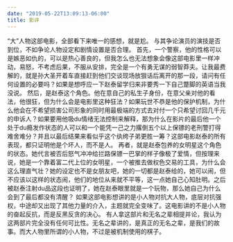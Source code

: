 ```yaml
---
date: "2019-05-22T13:09:13-06:00"
title: 影评
---
```


“大”人物这部电影，全部看下来唯一的感想，就是尬。
与其争论演员的演技是否到位，不如争论人物设定和剧情设置是否合理。
首先，一个警察，他的性格可以是嫉恶如仇的，可以是热心善良的，但我怎么也无法想象会像这部电影里一样冲动，易怒，不考虑后果，不服从安排，完全是一个有勇无谋的弱智莽夫。让我最费解的，就是孙大圣开着车直接赶到他们交谈现场放狠话后离开的那一段，请问有任何设置的必要吗？如果是想呼应一下赵泰留学归来非要秀一下自己蹩脚的英语当我没说。
然后，是赵泰这个角色。他在意自己的私生子身份，在意父亲对他的看法，他很狂，但为什么会是电影里这种狂法？如果玩世不恭是他的保护机制，为什么他会在不希望损害公司形象的同时用最极端的方式去对付一个只希望讨回几千元的申诉人？如果要用他吸du情绪无法控制来解释，那为什么在影片的最后他一个处于du瘾发作状态的人可以和一个能凭一己之力撂倒五个以上保镖的老刑警打得难舍难分？并且以最后结果来看似乎这个纨绔子弟更胜一筹？这部电影赵泰的所有表现，都只证明他是个坏人，而不是人。
再者，就是赵泰包养的女明星这个角色的状态。她代言被否后怒气冲冲给拦路保镖一巴掌的样子像极了爱情，但按理来说，她是一个靠着富二代上位的女明星，一个被推去做权色交易的工具，为什么会这么理直气壮？她的设定也不是女朋友吧，她的一切都是赵泰给的，她可以闹，但不应该以这样的状态闹，他们的地位从来就不平等，这一点她自己心知肚明。之后被赵泰注射du品这段也证明了，她在赵泰眼里就是一个玩物，那么她自己为什么会到了最后都没有清醒？
如果这部电影想讲的是小人物对抗大人物，底层对抗强权，中途却又出现了其他力量的介入，主题就完全变味了。这电影讲的不是小人物的奋起反抗，而是反黑反贪的决心。
有人拿这部片和无名之辈相提并论，我认为这两部片完全没有任何可比性。无名之辈讲的，是真正的无名之辈，是我们的故事。而大人物里所谓的小人物，不过是被机制使用的棋子。